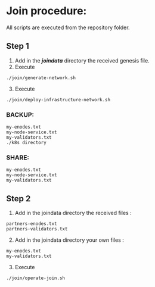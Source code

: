 # Join procedure:

All scripts are executed from the repository folder.

## Step 1

1. Add in the **_joindata_** directory the received genesis file.
2. Execute 
```shell
./join/generate-network.sh
```   

3. Execute 
```shell
./join/deploy-infrastructure-network.sh
```   


### BACKUP:
```
my-enodes.txt
my-node-service.txt
my-validators.txt
./k8s directory
```
### SHARE:
```
my-enodes.txt
my-node-service.txt
my-validators.txt
```

## Step 2

1. Add in the joindata directory the received files :
```
partners-enodes.txt
partners-validators.txt
```
2. Add in the joindata directory your own files :
```
my-enodes.txt
my-validators.txt
```
3. Execute
```shell
./join/operate-join.sh
```

